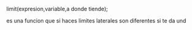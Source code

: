 limit(expresion,variable,a donde tiende);

es una funcion que si haces limites laterales son diferentes si te da und